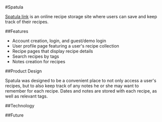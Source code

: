 #Spatula

[Spatula link][spatula] is an online recipe storage site where users can save and keep track of their recipes.

[spatula]:
http://www.spatula.site

##Features

* Account creation, login, and guest/demo login
* User profile page featuring a user's recipe collection
* Recipe pages that display recipe details
* Search recipes by tags
* Notes creation for recipes

##Product Design

Spatula was designed to be a convenient place to not only access a user's recipes, but to also keep track of any notes he or she may want to remember for each recipe.  Dates and notes are stored with each recipe, as well as relevant tags.


##Technology

##Future
